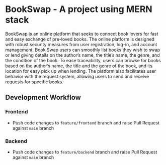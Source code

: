 # BookSwap -  A project using MERN stack
BookSwap is an online platform that seeks to connect book lovers for fast and
easy exchange of pre-loved books. The online platform is designed with robust
security measures from user registration, log-in, and account management. Book
Swap users can smoothly list books they wish to swap or lend giving details on
the author’s name, the title’s name, the genre, and the condition of the book. To
ease traceability, users can browse for books based on the author’s name, the title
and the genre of the book, and its location for easy pick up when lending. The
platform also facilitates user behavior with the request system, allowing users to
send and receive requests for specific books.

## Development Workflow

### Frontend

- Push code changes to `feature/frontend` branch and raise Pull Request against `main` branch

### Backend

- Push code changes to `feature/backend` branch and raise Pull Request against `main` branch
